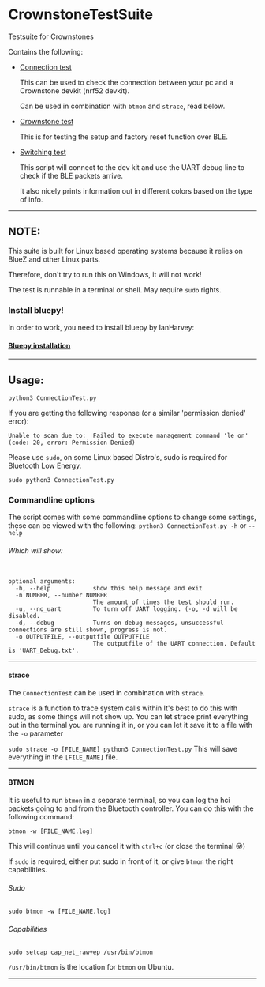 # CrownstoneTestSuite
Testsuite for Crownstones

Contains the following:

- <u>Connection test</u>
  
    This can be used to check the connection between your pc and a Crownstone devkit (nrf52 devkit).
    
    Can be used in combination with `btmon` and `strace`, read below.

- <u>Crownstone test</u>
  
    This is for testing the setup and factory reset function over BLE.

- <u>Switching test</u>

    This script will connect to the dev kit and use the UART debug line to check if the BLE packets arrive.
    
    It also nicely prints information out in different colors based on the type of info.

---

## NOTE:
This suite is built for Linux based operating systems because it relies on BlueZ and other Linux parts.

Therefore, don't try to run this on Windows, it will not work!

The test is runnable in a terminal or shell. May require `sudo` rights.

### Install bluepy!
In order to work, you need to install bluepy by IanHarvey:

#### [Bluepy installation](https://www.github.com/IanHarvey/bluepy#installation)

---

## Usage:

`python3 ConnectionTest.py`

If you are getting the following response (or a similar 'permission denied' error):

`Unable to scan due to:  Failed to execute management command 'le on' (code: 20, error: Permission Denied)`

Please use `sudo`, on some Linux based Distro's, sudo is required for Bluetooth Low Energy.

`sudo python3 ConnectionTest.py`

### Commandline options

The script comes with some commandline options to change some settings, these can be viewed with the following:
`python3 ConnectionTest.py -h` or `--help`

###### Which will show:

```usage: ConnectionTest.py [-h] [-n NUMBER] [-u] [-d] [-o OUTPUTFILE]

optional arguments:
  -h, --help            show this help message and exit
  -n NUMBER, --number NUMBER
                        The amount of times the test should run.
  -u, --no_uart         To turn off UART logging. (-o, -d will be disabled.
  -d, --debug           Turns on debug messages, unsuccessful connections are still shown, progress is not.
  -o OUTPUTFILE, --outputfile OUTPUTFILE
                        The outputfile of the UART connection. Default is 'UART_Debug.txt'.
```

---

#### strace
The `ConnectionTest` can be used in combination with `strace`.

`strace` is a function to trace system calls within
It's best to do this with sudo, as some things will not show up.
You can let strace print everything out in the terminal you are running it in, or you can let it save it to a file with the `-o` parameter

`sudo strace -o [FILE_NAME] python3 ConnectionTest.py`
This will save everything in the `[FILE_NAME]` file.

---

#### BTMON
It is useful to run `btmon` in a separate terminal, so you can log the hci packets going to and from the Bluetooth controller.
You can do this with the following command:

`btmon -w [FILE_NAME.log]` 

This will continue until you cancel it with `ctrl+c` (or close the terminal :stuck_out_tongue_winking_eye:)

If `sudo` is required, either put sudo in front of it, or give `btmon` the right capabilities.

###### Sudo
`sudo btmon -w [FILE_NAME.log]`

###### Capabilities
`sudo setcap cap_net_raw+ep /usr/bin/btmon`

`/usr/bin/btmon` is the location for `btmon` on Ubuntu.

---
